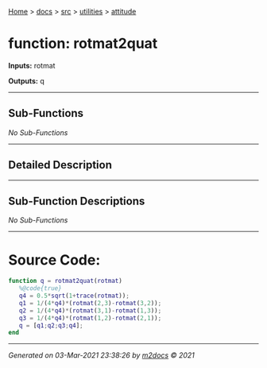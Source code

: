 [Home](../../../index.md) > [docs](../../../docs_index.md) > [src](../../src_index.md) > [utilities](../utilities_index.md) > [attitude](attitude_index.md)  


# function: rotmat2quat



**Inputs:** rotmat

**Outputs:** q

 ***

## Sub-Functions

*No Sub-Functions*

 ***

## Detailed Description



 ***

## Sub-Function Descriptions

*No Sub-Functions*

 
 *** 

# Source Code:

 ```matlab 
 function q = rotmat2quat(rotmat)
    %@code{true}
    q4 = 0.5*sqrt(1+trace(rotmat));
    q1 = 1/(4*q4)*(rotmat(2,3)-rotmat(3,2));
    q2 = 1/(4*q4)*(rotmat(3,1)-rotmat(1,3));
    q3 = 1/(4*q4)*(rotmat(1,2)-rotmat(2,1));
    q = [q1;q2;q3;q4];
end 
``` 
 
***

*Generated on 03-Mar-2021 23:38:26 by [m2docs](https://github.com/crgnam-research/m2docs) © 2021*
